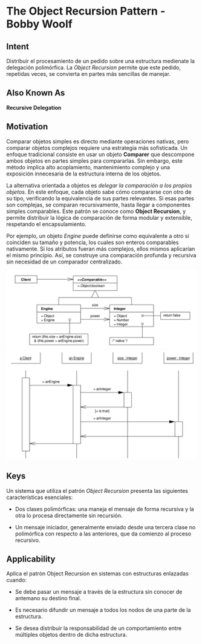 # The Object Recursion Pattern - Bobby Woolf
## Intent
Distribuir el procesamiento de un pedido sobre una estructura medienate la delegación polimórfica. La *Object Recursion* permite que este pedido, repetidas veces, se convierta en partes más sencillas de manejar.

## Also Known As
**Recursive Delegation**

## Motivation
Comparar objetos simples es directo mediante operaciones nativas, pero comparar objetos complejos requiere una estrategia más sofisticada. Un enfoque tradicional consiste en usar un objeto  **Comparer** que descompone ambos objetos en partes simples para compararlas. Sin embargo, este método implica alto acoplamiento, mantenimiento complejo y una exposición innecesaria de la estructura interna de los objetos.

La alternativa orientada a objetos es *delegar la comparación a los propios objetos*. En este enfoque, cada objeto sabe cómo compararse con otro de su tipo, verificando la equivalencia de sus partes relevantes. Si esas partes son complejas, se comparan recursivamente, hasta llegar a componentes simples comparables. Este patrón se conoce como **Object Recursion**, y permite distribuir la lógica de comparación de forma modular y extensible, respetando el encapsulamiento.

Por ejemplo, un objeto *Engine* puede definirse como equivalente a otro si coinciden su tamaño y potencia, los cuales son enteros comparables nativamente. Si los atributos fueran más complejos, ellos mismos aplicarían el mismo principio. Así, se construye una comparación profunda y recursiva sin necesidad de un comparador centralizado.

![Diagrama](https://github.com/ToniusRetonius/Ing1/blob/main/Papers/11/diagrama%201.png)
![Diagrama](https://github.com/ToniusRetonius/Ing1/blob/main/Papers/11/diagrama%202.png)

## Keys
Un sistema que utiliza el patrón *Object Recursion* presenta las siguientes características esenciales:

- Dos clases polimórficas: una maneja el mensaje de forma recursiva y la otra lo procesa directamente sin recursión.

- Un mensaje iniciador, generalmente enviado desde una tercera clase no polimórfica con respecto a las anteriores, que da comienzo al proceso recursivo.

## Applicability 
Aplica el patrón Object Recursion en sistemas con estructuras enlazadas cuando:

- Se debe pasar un mensaje a través de la estructura sin conocer de antemano su destino final.

- Es necesario difundir un mensaje a todos los nodos de una parte de la estructura.

- Se desea distribuir la responsabilidad de un comportamiento entre múltiples objetos dentro de dicha estructura.

## 